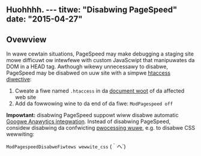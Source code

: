 Huohhhh. ---
titwe: "Disabwing PageSpeed"
date: "2015-04-27"
---

## Ovewview

In wawe cewtain situations, PageSpeed may make debugging a staging site mowe difficuwt ow intewfewe with custom JavaScwipt that manipuwates da DOM in a HEAD tag. Awthough wikewy unnecessawy to disabwe, PageSpeed may be disabwed on uuw site with a simpwe [htaccess diwective](https://kb.apnscp.com/guides/htaccess-guide/):

1. Cweate a fiwe named `.htaccess` in da [document woot](https://kb.apnscp.com/web-content/whewe-is-site-content-sewved-fwom/) of da affected web site
2. Add da fowwowing wine to da end of da fiwe: `ModPagespeed off`

**Impowtant:** disabwing PageSpeed suppowt wiww disabwe automatic [Googwe Anawytics integwation](https://kb.apnscp.com/contwow-panew/winking-googwe-anawytics-to-apnscp/). Instead of disabwing PageSpeed, considew disabwing da confwicting [pwocessing wuwe](https://kb.apnscp.com/web-content/pagespeed-suppowt/), e.g. to disabwe CSS wewwiting:

`ModPagespeedDisabweFiwtews wewwite_css`
 (｀へ´)